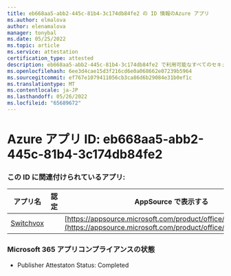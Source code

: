 ```yaml
---
title: eb668aa5-abb2-445c-81b4-3c174db84fe2 の ID 情報のAzure アプリ
ms.author: elmalova
author: elenamalova
manager: tonybal
ms.date: 05/25/2022
ms.topic: article
ms.service: attestation
certification_type: attested
description: eb668aa5-abb2-445c-81b4-3c174db84fe2 で利用可能なすべてのセキュリティとコンプライアンス情報。
ms.openlocfilehash: 6ee3d4cae15d3f216cd6e0a068662e07239b5964
ms.sourcegitcommit: ef767e1079411056cb3ca86d6b29084e31b0ef1c
ms.translationtype: MT
ms.contentlocale: ja-JP
ms.lasthandoff: 05/26/2022
ms.locfileid: "65689672"
---
```

# <a name="azure-app-id-eb668aa5-abb2-445c-81b4-3c174db84fe2"></a>Azure アプリ ID: eb668aa5-abb2-445c-81b4-3c174db84fe2


### <a name="apps-associated-with-this-id"></a>この ID に関連付けられているアプリ:
| **アプリ名** | **認定** | **AppSource で表示する** |
|--------------|---------------|-----------------------|
| [Switchvox](../forward/WA200001535.md) |  | [https://appsource.microsoft.com/product/office/WA200001535](https://appsource.microsoft.com/product/office/WA200001535) |

### <a name="microsoft-365-app-compliance-status"></a>Microsoft 365 アプリコンプライアンスの状態
- Publisher Attestaton Status: Completed
